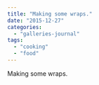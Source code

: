 ```yaml
---
title: "Making some wraps."
date: "2015-12-27"
categories: 
  - "galleries-journal"
tags: 
  - "cooking"
  - "food"
---
```


Making some wraps.
